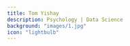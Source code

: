 ```yaml
---
title: Tom Yishay
description: Psychology | Data Science
background: "images/1.jpg"
icon: "lightbulb"
---
```




